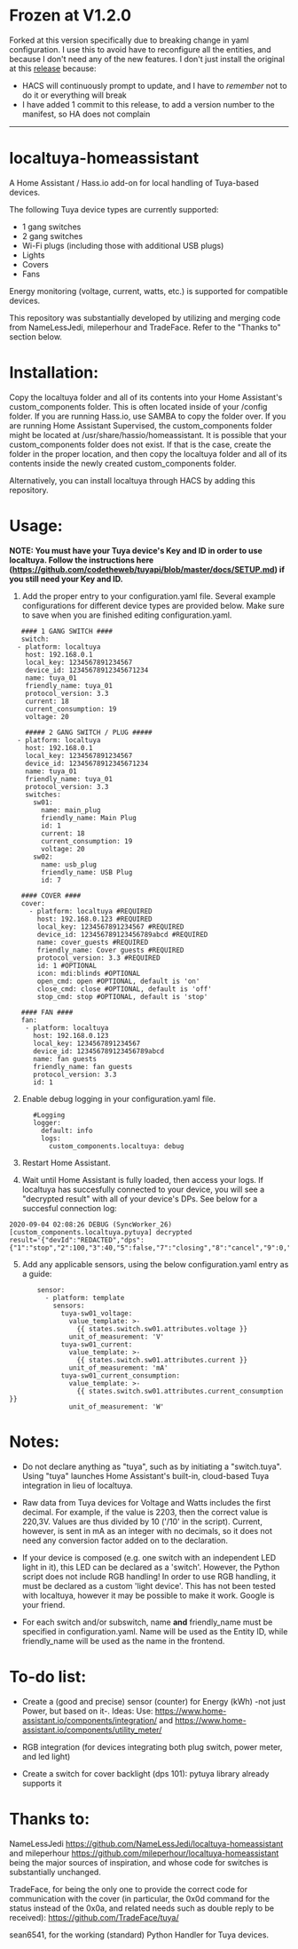 # Frozen at V1.2.0

Forked at this version specifically due to breaking change in yaml configuration.
I use this to avoid have to reconfigure all the entities, and because I don't need any of the new features.
I don't just install the original at this [release](https://github.com/rospogrigio/localtuya/tree/v1.2.0/custom_components/localtuya) because:
* HACS will continuously prompt to update, and I have to *remember* not to do it or everything will break
* I have added 1 commit to this release, to add a version number to the manifest, so HA does not complain

---

# localtuya-homeassistant

A Home Assistant / Hass.io add-on for local handling of Tuya-based devices.

The following Tuya device types are currently supported:
* 1 gang switches
* 2 gang switches
* Wi-Fi plugs (including those with additional USB plugs)
* Lights
* Covers
* Fans

Energy monitoring (voltage, current, watts, etc.) is supported for compatible devices. 

This repository was substantially developed by utilizing and merging code from NameLessJedi, mileperhour and TradeFace. Refer to the "Thanks to" section below.

# Installation:

Copy the localtuya folder and all of its contents into your Home Assistant's custom_components folder. This is often located inside of your /config folder. If you are running Hass.io, use SAMBA to copy the folder over. If you are running Home Assistant Supervised, the custom_components folder might be located at /usr/share/hassio/homeassistant. It is possible that your custom_components folder does not exist. If that is the case, create the folder in the proper location, and then copy the localtuya folder and all of its contents inside the newly created custom_components folder.

Alternatively, you can install localtuya through HACS by adding this repository.


# Usage:

**NOTE: You must have your Tuya device's Key and ID in order to use localtuya. Follow the instructions here (https://github.com/codetheweb/tuyapi/blob/master/docs/SETUP.md) if you still need your Key and ID.**

1. Add the proper entry to your configuration.yaml file. Several example configurations for different device types are provided below. Make sure to save when you are finished editing configuration.yaml.

```
   #### 1 GANG SWITCH ####
   switch:
  - platform: localtuya
    host: 192.168.0.1
    local_key: 1234567891234567
    device_id: 12345678912345671234
    name: tuya_01
    friendly_name: tuya_01
    protocol_version: 3.3
    current: 18
    current_consumption: 19
    voltage: 20
```

```
    ##### 2 GANG SWITCH / PLUG #####
  - platform: localtuya
    host: 192.168.0.1
    local_key: 1234567891234567
    device_id: 12345678912345671234
    name: tuya_01
    friendly_name: tuya_01
    protocol_version: 3.3
    switches:
      sw01:
        name: main_plug
        friendly_name: Main Plug
        id: 1
        current: 18
        current_consumption: 19
        voltage: 20
      sw02:
        name: usb_plug
        friendly_name: USB Plug
        id: 7  
```

```
   #### COVER ####
   cover:
     - platform: localtuya #REQUIRED
       host: 192.168.0.123 #REQUIRED
       local_key: 1234567891234567 #REQUIRED
       device_id: 123456789123456789abcd #REQUIRED
       name: cover_guests #REQUIRED
       friendly_name: Cover guests #REQUIRED
       protocol_version: 3.3 #REQUIRED
       id: 1 #OPTIONAL
       icon: mdi:blinds #OPTIONAL
       open_cmd: open #OPTIONAL, default is 'on'
       close_cmd: close #OPTIONAL, default is 'off'
       stop_cmd: stop #OPTIONAL, default is 'stop'
```

```
   #### FAN ####
   fan:
    - platform: localtuya
      host: 192.168.0.123
      local_key: 1234567891234567
      device_id: 123456789123456789abcd
      name: fan guests
      friendly_name: fan guests
      protocol_version: 3.3
      id: 1
```
   
2. Enable debug logging in your configuration.yaml file.
```
      #Logging
      logger:
        default: info
        logs:
          custom_components.localtuya: debug
```

3. Restart Home Assistant.

4. Wait until Home Assistant is fully loaded, then access your logs. If localtuya has succesfully connected to your device, you will see a "decrypted result" with all of your device's DPs. See below for a succesful connection log:
```
2020-09-04 02:08:26 DEBUG (SyncWorker_26) [custom_components.localtuya.pytuya] decrypted result='{"devId":"REDACTED","dps":{"1":"stop","2":100,"3":40,"5":false,"7":"closing","8":"cancel","9":0,"10":0}}'
```   

5. Add any applicable sensors, using the below configuration.yaml entry as a guide:
```   
       sensor:
         - platform: template
           sensors:
             tuya-sw01_voltage:
               value_template: >-
                 {{ states.switch.sw01.attributes.voltage }}
               unit_of_measurement: 'V' 
             tuya-sw01_current:
               value_template: >-     
                 {{ states.switch.sw01.attributes.current }}
               unit_of_measurement: 'mA'      
             tuya-sw01_current_consumption:
               value_template: >-
                 {{ states.switch.sw01.attributes.current_consumption }}
               unit_of_measurement: 'W' 
```   

# Notes:

* Do not declare anything as "tuya", such as by initiating a "switch.tuya". Using "tuya" launches Home Assistant's built-in, cloud-based Tuya integration in lieu of localtuya.

* Raw data from Tuya devices for Voltage and Watts includes the first decimal. For example, if the value is 2203, then the correct value is 220,3V. Values are thus divided by 10 ('/10' in the script). Current, however, is sent in mA as an integer with no decimals, so it does not need any conversion factor added on to the declaration.

* If your device is composed (e.g. one switch with an independent LED light in it), this LED can be declared as a 'switch'. However, the Python script does not include RGB handling! In order to use RGB handling, it must be declared as a custom 'light device'. This has not been tested with localtuya, however it may be possible to make it work. Google is your friend. 
   
* For each switch and/or subswitch, name **and** friendly_name must be specified in configuration.yaml. Name will be used as the Entity ID, while friendly_name will be used as the name in the frontend.

# To-do list:

* Create a (good and precise) sensor (counter) for Energy (kWh) -not just Power, but based on it-. 
      Ideas: Use: https://www.home-assistant.io/components/integration/ and https://www.home-assistant.io/components/utility_meter/
   
* RGB integration (for devices integrating both plug switch, power meter, and led light) 
   
* Create a switch for cover backlight (dps 101): pytuya library already supports it

# Thanks to:

NameLessJedi https://github.com/NameLessJedi/localtuya-homeassistant and mileperhour https://github.com/mileperhour/localtuya-homeassistant being the major sources of inspiration, and whose code for switches is substantially unchanged.

TradeFace, for being the only one to provide the correct code for communication with the cover (in particular, the 0x0d command for the status instead of the 0x0a, and related needs such as double reply to be received): https://github.com/TradeFace/tuya/

sean6541, for the working (standard) Python Handler for Tuya devices.
